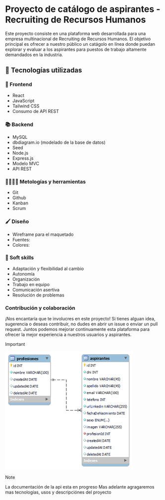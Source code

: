 # Proyecto de catálogo de aspirantes - Recruiting de Recursos Humanos

Este proyecto consiste en una plataforma web desarrollada para una empresa multinacional de Recruiting de Recursos Humanos. El objetivo principal es ofrecer a nuestro público un catágolo en línea donde puedan explorar y evaluar a los aspirantes para puestos de trabajo altamente demandados en la industria.

## 🔧 Tecnologías utilizadas

### 🎨 Frontend 

- React
- JavaScript
- Tailwind CSS
- Consumo de API REST

### 📚 Backend

- MySQL
- dbdiagram.io (modelado de la base de datos)
- Seed
- Node.js
- Express.js
- Modelo MVC
- API REST

### 👨‍👨‍👦‍👦 Metologías y herramientas

- Git
- Github
- Kanban
- Scrum

### 🖌 Diseño

- Wireframe para el maquetado
- Fuentes:
- Colores:

### 🍦 Soft skills

- Adaptación y flexibilidad al cambio
- Autonomía
- Organización
- Trabajo en equipo
- Comunicación asertiva
- Resolución de problemas

### Contribución y colaboración

¡Nos encantaría que te involucres en este proyecto! Si tienes alguan idea, sugerencia o deseas contribuir, no dudes en abrir un issue o enviar un pull request. Juntos podemos mejorar continuamente esta plataforma para ofrecer la mejor experiencia a nuestros usuarios y aspirantes.

> [!Important]
> ![database-model](./database/mysql-recruitingRH.png)

> [!Note]
> La documentación de la api esta en progreso
> Mas adelante agragaremos mas tecnologías, usos y descripciónes del proyecto
